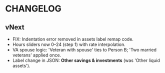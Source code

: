# CHANGELOG

## vNext
- FIX: Indentation error removed in assets label remap code.
- Hours sliders now 0–24 (step 1) with rate interpolation.
- VA spouse logic: 'Veteran with spouse' ties to Person B; 'Two married veterans' applied once.
- Label change in JSON: **Other savings & investments** (was 'Other liquid assets').
